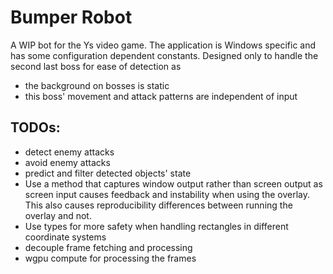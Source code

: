 # Bumper Robot

A WIP bot for the Ys video game.
The application is Windows specific and has some configuration dependent constants.
Designed only to handle the second last boss for ease of detection as
- the background on bosses is static
- this boss' movement and attack patterns are independent of input

## TODOs:
- detect enemy attacks
- avoid enemy attacks
- predict and filter detected objects' state
- Use a method that captures window output rather than screen output as screen input causes feedback and instability when using the overlay. This also causes reproducibility differences between running the overlay and not.
- Use types for more safety when handling rectangles in different coordinate systems
- decouple frame fetching and processing
- wgpu compute for processing the frames
